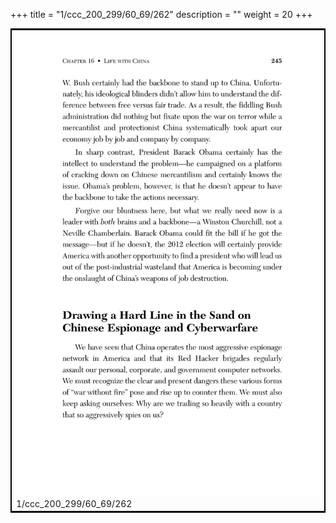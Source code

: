 +++
title = "1/ccc_200_299/60_69/262"
description = ""
weight = 20
+++

<table style="border:2px solid black;max-width:800px;max-height:800px;" 
><tr><td><img class="center-fit-jpg"
src="/jpg_/out_jpg_dbc_262.jpg"  >1/ccc_200_299/60_69/262</img></td></tr></table>